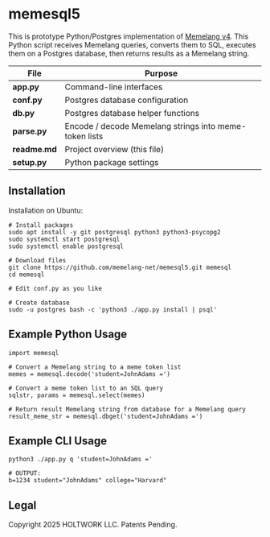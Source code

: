# memesql5

This is prototype Python/Postgres implementation of [Memelang v4](memelang.md). This Python script receives Memelang queries, converts them to SQL, executes them on a Postgres database, then returns results as a Memelang string.

| File | Purpose |
|------|---------------------------------------------------------------------|
| **app.py** | Command-line interfaces |
| **conf.py** | Postgres database configuration |
| **db.py** | Postgres database helper functions |
| **parse.py** | Encode / decode Memelang strings into meme-token lists |
| **readme.md** | Project overview (this file) |
| **setup.py** | Python package settings |

## Installation

Installation on Ubuntu:

	# Install packages
	sudo apt install -y git postgresql python3 python3-psycopg2
	sudo systemctl start postgresql
	sudo systemctl enable postgresql
	
	# Download files
	git clone https://github.com/memelang-net/memesql5.git memesql
	cd memesql

	# Edit conf.py as you like

	# Create database
	sudo -u postgres bash -c 'python3 ./app.py install | psql'

## Example Python Usage

	import memesql

	# Convert a Memelang string to a meme token list
	memes = memesql.decode('student=JohnAdams =')

	# Convert a meme token list to an SQL query
	sqlstr, params = memesql.select(memes)

	# Return result Memelang string from database for a Memelang query
	result_meme_str = memesql.dbget('student=JohnAdams =')

## Example CLI Usage

	python3 ./app.py q 'student=JohnAdams ='

	# OUTPUT:
	b=1234 student="JohnAdams" college="Harvard"

## Legal

Copyright 2025 HOLTWORK LLC. Patents Pending.